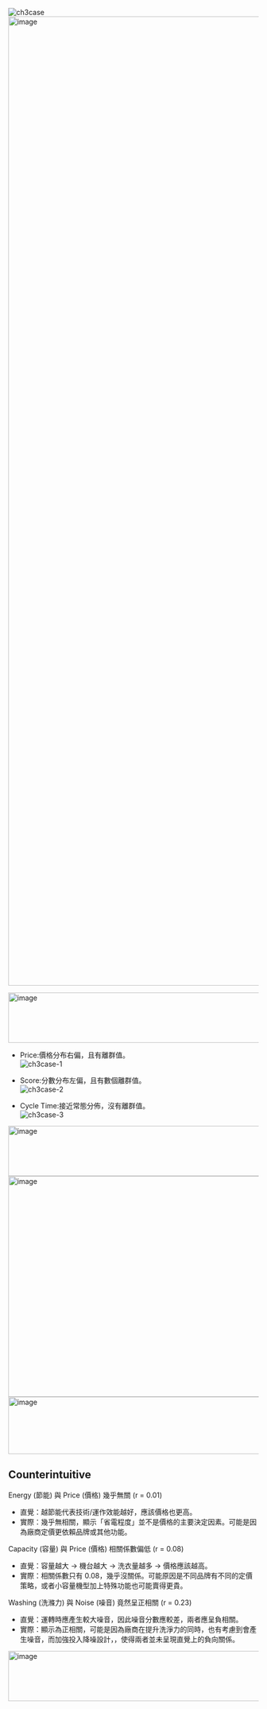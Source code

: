 ![ch3case](https://github.com/user-attachments/assets/4b4ebb38-7f08-4832-ae60-59fcef0c9b3f)
<img width="1552" height="1949" alt="image" src="https://github.com/user-attachments/assets/6edefa05-85e2-4b58-9805-149e550f95d1" />

  
<img width="1552" height="101" alt="image" src="https://github.com/user-attachments/assets/935684dc-7c16-4cc5-a887-6526923ceeb2" />

* Price:價格分布右偏，且有離群值。  
![ch3case-1](https://github.com/user-attachments/assets/0a56f797-f8f0-4200-8b91-481b5f168368)

* Score:分數分布左偏，且有數個離群值。  
![ch3case-2](https://github.com/user-attachments/assets/1f2cdf2f-9ba6-4286-ac76-1ca6aaa6c55c)

* Cycle Time:接近常態分佈，沒有離群值。  
![ch3case-3](https://github.com/user-attachments/assets/665d910f-3d5e-4d90-beae-b69bcd630794) 

									
<img width="1410" height="101" alt="image" src="https://github.com/user-attachments/assets/a3f0770e-5d9c-4fa4-b913-7b07ed92b499" />

<img width="1309" height="444" alt="image" src="https://github.com/user-attachments/assets/707f9347-6f76-413a-869a-8b8f193998d9" />

<img width="1450" height="115" alt="image" src="https://github.com/user-attachments/assets/10487b74-5abf-4670-8e33-a92b6faa98fe" />

## Counterintuitive ##  
Energy (節能) 與 Price (價格) 幾乎無關 (r = 0.01)

- 直覺：越節能代表技術/運作效能越好，應該價格也更高。
- 實際：幾乎無相關，顯示「省電程度」並不是價格的主要決定因素。可能是因為廠商定價更依賴品牌或其他功能。

Capacity (容量) 與 Price (價格) 相關係數偏低 (r = 0.08)

- 直覺：容量越大 → 機台越大 → 洗衣量越多 → 價格應該越高。
- 實際：相關係數只有 0.08，幾乎沒關係。可能原因是不同品牌有不同的定價策略，或者小容量機型加上特殊功能也可能賣得更貴。

Washing (洗滌力) 與 Noise (噪音) 竟然呈正相關 (r = 0.23)

- 直覺：運轉時應產生較大噪音，因此噪音分數應較差，兩者應呈負相關。
- 實際：顯示為正相關，可能是因為廠商在提升洗淨力的同時，也有考慮到會產生噪音，而加強投入降噪設計，，使得兩者並未呈現直覺上的負向關係。





										
<img width="1410" height="101" alt="image" src="https://github.com/user-attachments/assets/fc93ffe1-90dd-4978-ba11-df8aa7b2a211" />

